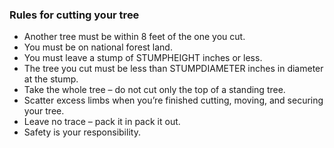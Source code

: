 [comment]: <> (TREEHEIGHT, STUMPHEIGHT and STUMPDIAMETER are replaced with the values in the database.)

### Rules for cutting your tree

* Another tree must be within 8 feet of the one you cut.
* You must be on national forest land.
* You must leave a stump of STUMPHEIGHT inches or less.
* The tree you cut must be less than STUMPDIAMETER inches in diameter at the stump.
* Take the whole tree – do not cut only the top of a standing tree.
* Scatter excess limbs when you’re finished cutting, moving, and securing your tree.
* Leave no trace – pack it in pack it out.
* Safety is your responsibility.
